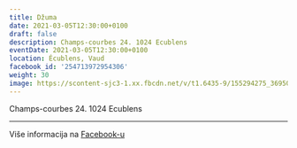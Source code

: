 ```yaml
---
title: Džuma
date: 2021-03-05T12:30:00+0100
draft: false
description: Champs-courbes 24. 1024 Ecublens
eventDate: 2021-03-05T12:30:00+0100
location: Écublens, Vaud
facebook_id: '254713972954306'
weight: 30
image: https://scontent-sjc3-1.xx.fbcdn.net/v/t1.6435-9/155294275_3695079563921169_4909597834044538694_n.jpg?_nc_cat=101&ccb=1-7&_nc_sid=9e60e4&_nc_ohc=bRMPvwvVEGEQ7kNvwFd4mRe&_nc_oc=AdmgwxcdMQPYOaCsNAev4nwtVSSY_M5561M5ARz1wWYsQIEdtcAgqbBGoAj7I-Wb0t4&_nc_zt=23&_nc_ht=scontent-sjc3-1.xx&edm=ABTKTjYEAAAA&_nc_gid=K13DwcR9iQn-7SE34bRn0Q&oh=00_AfHIvGHFvTf-QGPA5PEgw5hnQhjN2nEIN8LGdrpGVeesww&oe=683512DB
---
```


Champs-courbes 24. 1024 Ecublens

---

Više informacija na [Facebook-u](https://facebook.com/events/254713972954306)